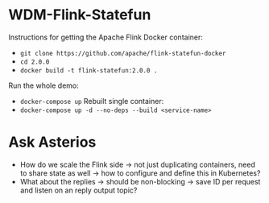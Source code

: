# WDM-Flink-Statefun
Instructions for getting the Apache Flink Docker container:
* `git clone https://github.com/apache/flink-statefun-docker`
* `cd 2.0.0`
* `docker build -t flink-statefun:2.0.0 .`

Run the whole demo:
* `docker-compose up`
Rebuilt single container:
* `docker-compose up -d --no-deps --build <service-name>`

# Ask Asterios

* How do we scale the Flink side -> not just duplicating containers, need to share state as well -> how to configure and define this in Kubernetes?
* What about the replies -> should be non-blocking -> save ID per request and listen on an reply output topic?
